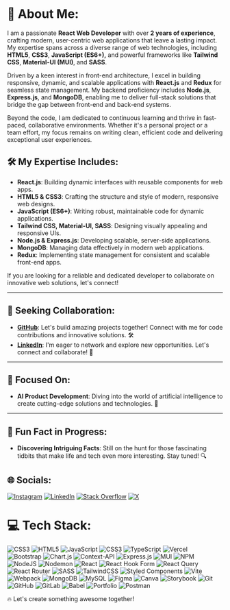 # 💫 About Me:

I am a passionate **React Web Developer** with over **2 years of experience**, crafting modern, user-centric web applications that leave a lasting impact. My expertise spans across a diverse range of web technologies, including **HTML5**, **CSS3**, **JavaScript (ES6+),** and powerful frameworks like **Tailwind CSS**, **Material-UI (MUI)**, and **SASS**. 

Driven by a keen interest in front-end architecture, I excel in building responsive, dynamic, and scalable applications with **React.js** and **Redux** for seamless state management. My backend proficiency includes **Node.js**, **Express.js**, and **MongoDB**, enabling me to deliver full-stack solutions that bridge the gap between front-end and back-end systems.

Beyond the code, I am dedicated to continuous learning and thrive in fast-paced, collaborative environments. Whether it's a personal project or a team effort, my focus remains on writing clean, efficient code and delivering exceptional user experiences.

## 🛠 My Expertise Includes:
- **React.js**: Building dynamic interfaces with reusable components for web apps.
- **HTML5 & CSS3**: Crafting the structure and style of modern, responsive web designs.
- **JavaScript (ES6+)**: Writing robust, maintainable code for dynamic applications.
- **Tailwind CSS, Material-UI, SASS**: Designing visually appealing and responsive UIs.
- **Node.js & Express.js**: Developing scalable, server-side applications.
- **MongoDB**: Managing data effectively in modern web applications.
- **Redux**: Implementing state management for consistent and scalable front-end apps.

If you are looking for a reliable and dedicated developer to collaborate on innovative web solutions, let's connect!

---

## 🤝 Seeking Collaboration:

- [**GitHub**](https://github.com/dp-shetty): Let's build amazing projects together! Connect with me for code contributions and innovative solutions. 🛠️
- [**LinkedIn**](https://www.linkedin.com/in/dps811/): I'm eager to network and explore new opportunities. Let's connect and collaborate! 🌟

---

## 🤖 Focused On:

- **AI Product Development**: Diving into the world of artificial intelligence to create cutting-edge solutions and technologies. 🚀

---

## 🌟 Fun Fact in Progress:

- **Discovering Intriguing Facts**: Still on the hunt for those fascinating tidbits that make life and tech even more interesting. Stay tuned! 🔍
 

## 🌐 Socials:
[![Instagram](https://img.shields.io/badge/Instagram-%23E4405F.svg?logo=Instagram&logoColor=white)](https://instagram.com/w3b.dps) [![LinkedIn](https://img.shields.io/badge/LinkedIn-%230077B5.svg?logo=linkedin&logoColor=white)](https://linkedin.com/in/dps811) [![Stack Overflow](https://img.shields.io/badge/-Stackoverflow-FE7A16?logo=stack-overflow&logoColor=white)](https://stackoverflow.com/users/24720841) [![X](https://img.shields.io/badge/X-black.svg?logo=X&logoColor=white)](https://x.com/dps2k811) 

# 💻 Tech Stack:
![CSS3](https://img.shields.io/badge/css3-%231572B6.svg?style=for-the-badge&logo=css3&logoColor=white) ![HTML5](https://img.shields.io/badge/html5-%23E34F26.svg?style=for-the-badge&logo=html5&logoColor=white) ![JavaScript](https://img.shields.io/badge/javascript-%23323330.svg?style=for-the-badge&logo=javascript&logoColor=%23F7DF1E) ![CSS3](https://img.shields.io/badge/css3-%231572B6.svg?style=for-the-badge&logo=css3&logoColor=white) ![TypeScript](https://img.shields.io/badge/typescript-%23007ACC.svg?style=for-the-badge&logo=typescript&logoColor=white) ![Vercel](https://img.shields.io/badge/vercel-%23000000.svg?style=for-the-badge&logo=vercel&logoColor=white) ![Bootstrap](https://img.shields.io/badge/bootstrap-%238511FA.svg?style=for-the-badge&logo=bootstrap&logoColor=white) ![Chart.js](https://img.shields.io/badge/chart.js-F5788D.svg?style=for-the-badge&logo=chart.js&logoColor=white) ![Context-API](https://img.shields.io/badge/Context--Api-000000?style=for-the-badge&logo=react) ![Express.js](https://img.shields.io/badge/express.js-%23404d59.svg?style=for-the-badge&logo=express&logoColor=%2361DAFB) ![MUI](https://img.shields.io/badge/MUI-%230081CB.svg?style=for-the-badge&logo=mui&logoColor=white) ![NPM](https://img.shields.io/badge/NPM-%23CB3837.svg?style=for-the-badge&logo=npm&logoColor=white) ![NodeJS](https://img.shields.io/badge/node.js-6DA55F?style=for-the-badge&logo=node.js&logoColor=white) ![Nodemon](https://img.shields.io/badge/NODEMON-%23323330.svg?style=for-the-badge&logo=nodemon&logoColor=%BBDEAD) ![React](https://img.shields.io/badge/react-%2320232a.svg?style=for-the-badge&logo=react&logoColor=%2361DAFB) ![React Hook Form](https://img.shields.io/badge/React%20Hook%20Form-%23EC5990.svg?style=for-the-badge&logo=reacthookform&logoColor=white) ![React Query](https://img.shields.io/badge/-React%20Query-FF4154?style=for-the-badge&logo=react%20query&logoColor=white) ![React Router](https://img.shields.io/badge/React_Router-CA4245?style=for-the-badge&logo=react-router&logoColor=white) ![SASS](https://img.shields.io/badge/SASS-hotpink.svg?style=for-the-badge&logo=SASS&logoColor=white) ![TailwindCSS](https://img.shields.io/badge/tailwindcss-%2338B2AC.svg?style=for-the-badge&logo=tailwind-css&logoColor=white) ![Styled Components](https://img.shields.io/badge/styled--components-DB7093?style=for-the-badge&logo=styled-components&logoColor=white) ![Vite](https://img.shields.io/badge/vite-%23646CFF.svg?style=for-the-badge&logo=vite&logoColor=white) ![Webpack](https://img.shields.io/badge/webpack-%238DD6F9.svg?style=for-the-badge&logo=webpack&logoColor=black) ![MongoDB](https://img.shields.io/badge/MongoDB-%234ea94b.svg?style=for-the-badge&logo=mongodb&logoColor=white) ![MySQL](https://img.shields.io/badge/mysql-4479A1.svg?style=for-the-badge&logo=mysql&logoColor=white) ![Figma](https://img.shields.io/badge/figma-%23F24E1E.svg?style=for-the-badge&logo=figma&logoColor=white) ![Canva](https://img.shields.io/badge/Canva-%2300C4CC.svg?style=for-the-badge&logo=Canva&logoColor=white) ![Storybook](https://img.shields.io/badge/-Storybook-FF4785?style=for-the-badge&logo=storybook&logoColor=white) ![Git](https://img.shields.io/badge/git-%23F05033.svg?style=for-the-badge&logo=git&logoColor=white) ![GitHub](https://img.shields.io/badge/github-%23121011.svg?style=for-the-badge&logo=github&logoColor=white) ![GitLab](https://img.shields.io/badge/gitlab-%23181717.svg?style=for-the-badge&logo=gitlab&logoColor=white) ![Babel](https://img.shields.io/badge/Babel-F9DC3e?style=for-the-badge&logo=babel&logoColor=black) ![Portfolio](https://img.shields.io/badge/Portfolio-%23000000.svg?style=for-the-badge&logo=firefox&logoColor=#FF7139) ![Postman](https://img.shields.io/badge/Postman-FF6C37?style=for-the-badge&logo=postman&logoColor=white)

🔥 Let's create something awesome together!
